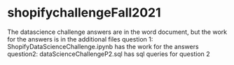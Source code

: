 # shopifychallengeFall2021
The datascience challenge answers are in the word document, but the work for the answers is in the additional files
question 1: ShopifyDataScienceChallenge.ipynb has the work for the answers
question2: dataScienceChallengeP2.sql has sql queries for question 2
